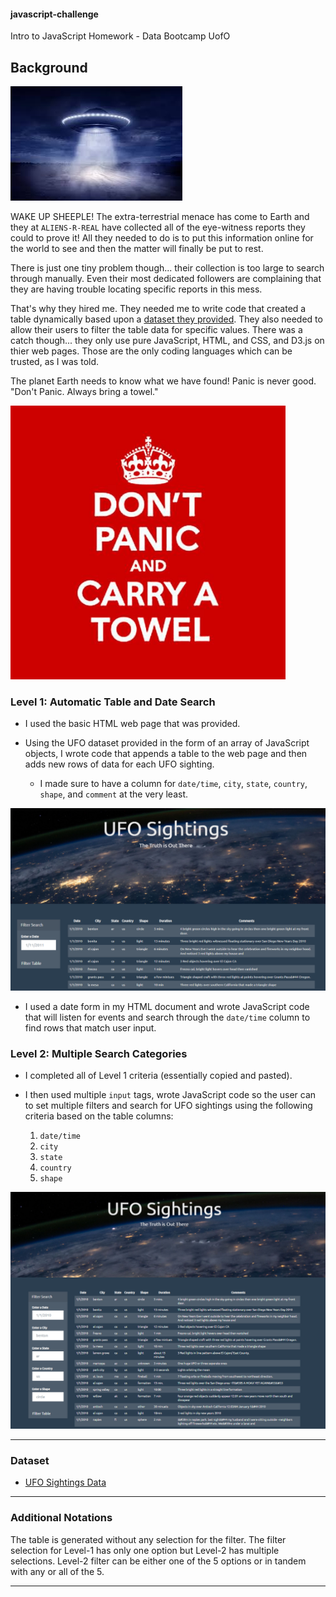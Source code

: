 #### javascript-challenge
Intro to JavaScript Homework - Data Bootcamp UofO

## Background

![Images/ufo-image.png](images/ufo-image.jfif)

WAKE UP SHEEPLE! The extra-terrestrial menace has come to Earth and they at `ALIENS-R-REAL` have collected all of the eye-witness reports they could to prove it! All they needed to do is to put this information online for the world to see and then the matter will finally be put to rest.

There is just one tiny problem though... their collection is too large to search through manually. Even their most dedicated followers are complaining that they are having trouble locating specific reports in this mess.

That's why they hired me. They needed me to write code that created a table dynamically based upon a [dataset they provided](StarterCode/static/js/data.js). They also needed to allow their users to filter the table data for specific values. There was a catch though... they only use pure JavaScript, HTML, and CSS, and D3.js on thier web pages. Those are the only coding languages which can be trusted, as I was told.

The planet Earth needs to know what we have found! Panic is never good. "Don't Panic. Always bring a towel."

![Images/towel-day.png](images/towel-day.png)

### Level 1: Automatic Table and Date Search

* I used the basic HTML web page that was provided.

* Using the UFO dataset provided in the form of an array of JavaScript objects, I wrote code that appends a table to the web page and then adds new rows of data for each UFO sighting.

  * I made sure to have a column for `date/time`, `city`, `state`, `country`, `shape`, and `comment` at the very least.

![Images/level-1.png](images/level-1.png)

* I used a date form in my HTML document and wrote JavaScript code that will listen for events and search through the `date/time` column to find rows that match user input.


### Level 2: Multiple Search Categories

* I completed all of Level 1 criteria (essentially copied and pasted).

* I then used multiple `input` tags, wrote JavaScript code so the user can to set multiple filters and search for UFO sightings using the following criteria based on the table columns:

  1. `date/time`
  2. `city`
  3. `state`
  4. `country`
  5. `shape`

![Images/level-2.png](images/level-2.png)

- - -

### Dataset

* [UFO Sightings Data](UFO-level-1/static/js/data.js)

- - -

### Additional Notations

The table is generated without any selection for the filter. The filter selection for Level-1 has only one option but Level-2 has multiple selections. Level-2 filter can be either one of the 5 options or in tandem with any or all of the 5.

- - -
